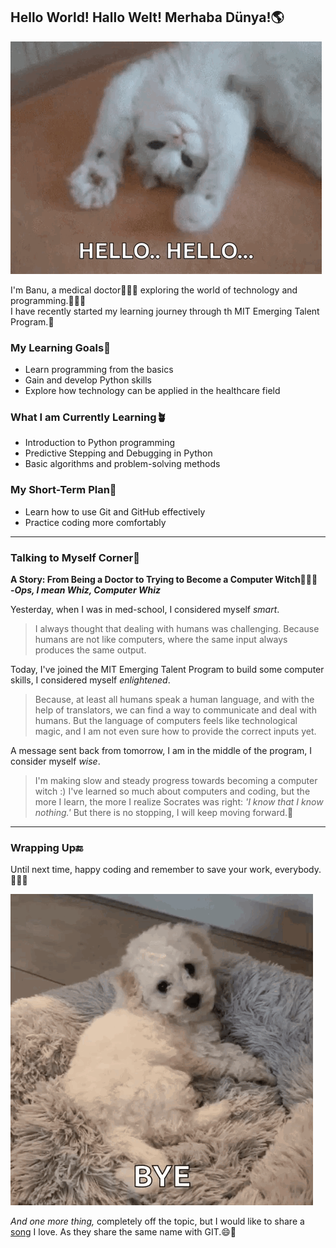 ## Hello World! Hallo Welt! Merhaba Dünya!🌎

![alt text](image.png)

<!--I know markdown doesn't want us to use an exclamation mark like this.
Because it is used when adding images, but these gestures need it, I think.
'Merhaba Dünya' is Turkish.-->

I'm Banu, a medical doctor👩🏻‍⚕️ exploring the world of technology and
programming.👩🏻‍💻  
I have recently started my learning journey through th MIT Emerging Talent Program.🐣
<!--My name is an unknown word apparently but i hope it isn't a problem. 😅-->

### My Learning Goals🎯

* Learn programming from the basics
* Gain and develop Python skills
* Explore how technology can be applied in the healthcare field

### What I am Currently Learning🪴

* Introduction to Python programming
* Predictive Stepping and Debugging in Python
* Basic algorithms and problem-solving methods

### My Short-Term Plan📖

* Learn how to use Git and GitHub effectively
* Practice coding more comfortably

---
  
### Talking to Myself Corner💭

**A Story: From Being a Doctor to Trying to Become a Computer Witch🧙🏻‍♀️  
-_Ops, I mean Whiz, Computer Whiz_**

Yesterday, when I was in med-school, I considered myself _smart_.  

>I always thought that dealing with humans was challenging.
Because humans are not like computers,
where the same input always produces the same output.

Today, I've joined the MIT Emerging Talent Program to build some
computer skills, I considered myself _enlightened_.  

>Because, at least all humans speak a human language,
and with the help of translators,
we can find a way to communicate and deal with humans.
But the language of computers feels like technological magic,
and I am not even sure how to provide the correct inputs yet.

A message sent back from tomorrow, I am in the middle of the program,
I consider myself _wise_.

>I'm making slow and steady progress towards becoming a computer witch :)
I've learned so much about computers and coding, but the more I learn,
the more I realize Socrates was right: _'I know that I know nothing.'_
But there is no stopping, I will keep moving forward.🚀

---

### Wrapping Up🔚

Until next time, happy coding and remember to save your work, everybody.🙋🏻‍♀️

![alt text](image-1.png)

_And one more thing,_
completely off the topic, but I would like to share a [song][a] I love.
As they share the same name with GIT.😄🎵

[a]: https://www.youtube.com/watch?v=lXQNnkhdUjg
